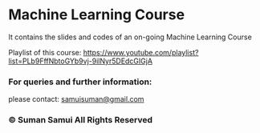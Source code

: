 
# Machine Learning Course

It contains the slides and codes of an on-going Machine Learning Course

Playlist of this course: https://www.youtube.com/playlist?list=PLb9FffNbtoGYb9vj-9ilNyr5DEdcGIGjA



        
### For queries and further information:

please contact: samuisuman@gmail.com
 
### © Suman Samui All Rights Reserved 

